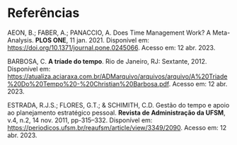 # Referências

AEON, B.; FABER, A.; PANACCIO, A. Does Time Management Work? A Meta-Analysis. **PLOS ONE**, 11 jan. 2021. Disponível em: https://doi.org/10.1371/journal.pone.0245066. Acesso em: 12 abr. 2023.

BARBOSA, C. **A tríade do tempo**. Rio de Janeiro, RJ: Sextante, 2012. Disponível em: https://atualiza.aciaraxa.com.br/ADMarquivo/arquivos/arquivo/A%20Triade%20Do%20Tempo%20-%20Christian%20Barbosa.pdf. Acesso em: 12 abr. 2023.

ESTRADA, R.J.S.; FLORES, G.T.; & SCHIMITH, C.D. Gestão do tempo e apoio ao planejamento estratégico pessoal. **Revista de Administração da UFSM**, v.4, n.2, 14 nov. 2011, pp-315–332. Disponível em: https://periodicos.ufsm.br/reaufsm/article/view/3349/2090. Acesso em: 12 abr. 2023.
